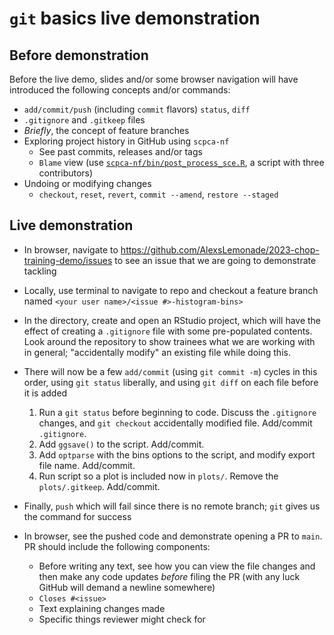 # `git` basics live demonstration


## Before demonstration

Before the live demo, slides and/or some browser navigation will have introduced the following concepts and/or commands:

- `add/commit/push` (including `commit` flavors) `status`, `diff`
- `.gitignore` and `.gitkeep` files
- _Briefly_, the concept of feature branches
- Exploring project history in GitHub using `scpca-nf`
  - See past commits, releases and/or tags
  - `Blame` view (use [`scpca-nf/bin/post_process_sce.R`](https://github.com/AlexsLemonade/scpca-nf/blob/main/bin/post_process_sce.R), a script with three contributors)
- Undoing or modifying changes
  - `checkout`, `reset`, `revert`, `commit --amend`, `restore --staged`

## Live demonstration

- In browser, navigate to https://github.com/AlexsLemonade/2023-chop-training-demo/issues to see an issue that we are going to demonstrate tackling
- Locally, use terminal to navigate to repo and checkout a feature branch named `<your user name>/<issue #>-histogram-bins>`
- In the directory, create and open an RStudio project, which will have the effect of creating a `.gitignore` file with some pre-populated contents.
Look around the repository to show trainees what we are working with in general; "accidentally modify" an existing file while doing this.

- There will now be a few `add/commit` (using `git commit -m`) cycles in this order, using `git status` liberally, and using `git diff` on each file before it is added
  1. Run a `git status` before beginning to code.
  Discuss the `.gitignore` changes, and `git checkout` accidentally modified file. Add/commit `.gitignore`.
  2. Add `ggsave()` to the script. Add/commit.
  3. Add `optparse` with the bins options to the script, and modify export file name. Add/commit.
  4. Run script so a plot is included now in `plots/`. Remove the `plots/.gitkeep`. Add/commit.
- Finally, `push` which will fail since there is no remote branch; `git` gives us the command for success
- In browser, see the pushed code and demonstrate opening a PR to `main`. PR should include the following components:
  - Before writing any text, see how you can view the file changes and then make any code updates _before_ filing the PR (with any luck GitHub will demand a newline somewhere)
  - `Closes #<issue>`
  - Text explaining changes made
  - Specific things reviewer might check for
